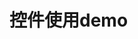 <!--
 * @Descripttion: 
 * @version: 
 * @Author: wenq
 * @Date: 2020-02-17 16:44:22
 * @LastEditors: wenq
 * @LastEditTime: 2020-02-17 16:45:19
 -->
# 控件使用demo